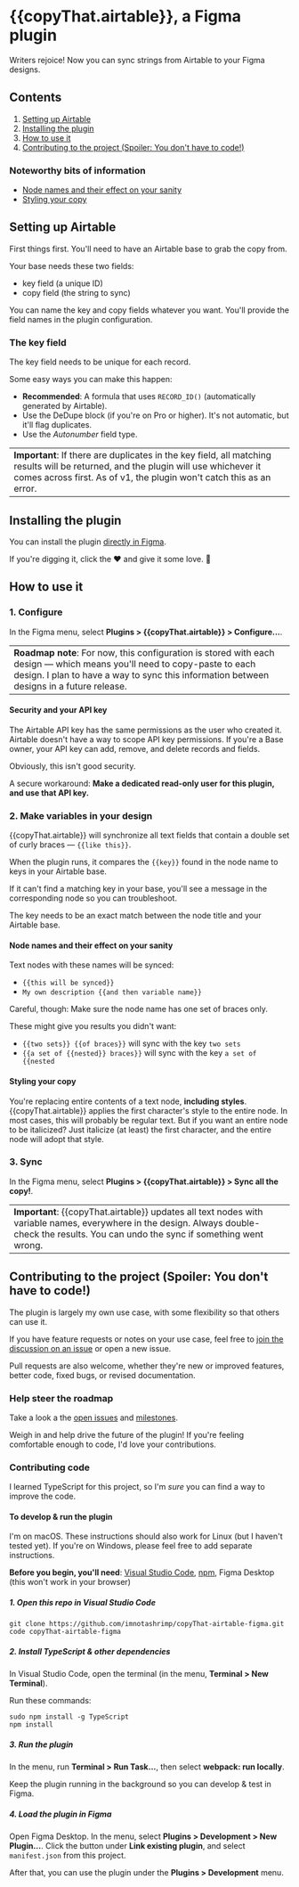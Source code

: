 # {{copyThat.airtable}}, a Figma plugin

Writers rejoice!
Now you can sync strings from Airtable to your Figma designs.

## Contents

1. [Setting up Airtable](#setting-up-airtable)
2. [Installing the plugin](#installing-the-plugin)
3. [How to use it](#how-to-use-it)
4. [Contributing to the project (Spoiler: You don't have to code!)](#contributing-to-the-project-spoiler-you-dont-have-to-code)

### Noteworthy bits of information

* [Node names and their effect on your sanity](#node-names-and-their-effect-on-your-sanity)
* [Styling your copy](#styling-your-copy)

## Setting up Airtable

First things first. You'll need to have an Airtable base to grab the copy from.

Your base needs these two fields:

* key field (a unique ID)
* copy field (the string to sync)

You can name the key and copy fields whatever you want. You'll provide the field names in the plugin configuration.

### The key field

The key field needs to be unique for each record.

Some easy ways you can make this happen:

* **Recommended**: A formula that uses `RECORD_ID()` (automatically generated by Airtable).
* Use the DeDupe block (if you're on Pro or higher). It's not automatic, but it'll flag duplicates.
* Use the _Autonumber_ field type.

<table><td>
<strong>Important</strong>:
If there are duplicates in the key field, all matching results will be returned, and the plugin will use whichever it comes across first. As of v1, the plugin won't catch this as an error.
</td></table>

## Installing the plugin

You can install the plugin [directly in Figma](https://www.figma.com/c/plugin/782185813336691466/).

If you're digging it, click the ♥ and give it some love. 🙂

## How to use it

### 1. Configure

In the Figma menu, select **Plugins > {{copyThat.airtable}} > Configure...**.

<table><td>
<strong>Roadmap note</strong>:
For now, this configuration is stored with each design — which means you'll need to copy-paste to each design. I plan to have a way to sync this information between designs in a future release.
</td></table>

#### Security and your API key

The Airtable API key has the same permissions as the user who created it. Airtable doesn't have a way to scope API key permissions. If you're a Base owner, your API key can add, remove, and delete records and fields.

Obviously, this isn't good security.

A secure workaround: **Make a dedicated read-only user for this plugin, and use that API key.**

### 2. Make variables in your design

{{copyThat.airtable}} will synchronize all text fields that contain a double set of curly braces — `{{like this}}`.

When the plugin runs, it compares the `{{key}}` found in the node name to keys in your Airtable base.

If it can't find a matching key in your base, you'll see a message in the corresponding node so you can troubleshoot.

The key needs to be an exact match between the node title and your Airtable base.

#### Node names and their effect on your sanity

Text nodes with these names will be synced:

* `{{this will be synced}}`
* `My own description {{and then variable name}}`

Careful, though: Make sure the node name has one set of braces only.

These might give you results you didn't want:

* `{{two sets}} {{of braces}}` will sync with the key `two sets`
* `{{a set of {{nested}} braces}}` will sync with the key `a set of {{nested`

#### Styling your copy

<!-- There a few things you need to keep in mind with this plugin. -->

<!-- First: -->
You're replacing entire contents of a text node, **including styles**. {{copyThat.airtable}} applies the first character's style to the entire node. In most cases, this will probably be regular text. But if you want an entire node to be italicized? Just italicize (at least) the first character, and the entire node will adopt that style.

<!-- Second: The plugin supports bold, italic, and bold-italic formatting with HTML tags. So if you surround text with `<b></b>`, `<i></i>`, or `<b><i></i></b>` tags, they'll render appropriately. I plan to add markdown support in the future. -->

### 3. Sync

In the Figma menu, select **Plugins > {{copyThat.airtable}} > Sync all the copy!**.

<table><td>
<strong>Important</strong>:
{{copyThat.airtable}} updates all text nodes with variable names, everywhere in the design. Always double-check the results. You can undo the sync if something went wrong.
</td></table>

## Contributing to the project (Spoiler: You don't have to code!)

The plugin is largely my own use case, with some flexibility so that others can use it.

If you have feature requests or notes on your use case, feel free to [join the discussion on an issue](https://github.com/imnotashrimp/figma-plugin-airtable-cms/issues/) or open a new issue.

Pull requests are also welcome, whether they're new or improved features, better code, fixed bugs, or revised documentation.

### Help steer the roadmap

Take a look a the [open issues](https://github.com/imnotashrimp/copyThat.airtable-figma/issues) and [milestones](https://github.com/imnotashrimp/copyThat.airtable-figma/milestones).

Weigh in and help drive the future of the plugin! If you're feeling comfortable enough to code, I'd love your contributions.

### Contributing code

I learned TypeScript for this project, so I'm _sure_ you can find a way to improve the code.

#### To develop & run the plugin

I'm on macOS. These instructions should also work for Linux (but I haven't tested yet). If you're on Windows, please feel free to add separate instructions.

**Before you begin, you'll need**:
[Visual Studio Code](https://code.visualstudio.com/download),
[npm](https://www.npmjs.com/get-npm),
Figma Desktop (this won't work in your browser)

##### 1. Open this repo in Visual Studio Code

```shell
git clone https://github.com/imnotashrimp/copyThat-airtable-figma.git
code copyThat-airtable-figma
```

##### 2. Install TypeScript & other dependencies

In Visual Studio Code, open the terminal (in the menu, **Terminal > New Terminal**).

Run these commands:

```shell
sudo npm install -g TypeScript
npm install
```

##### 3. Run the plugin

In the menu, run **Terminal > Run Task...**, then select **webpack: run locally**.

Keep the plugin running in the background so you can develop & test in Figma.

##### 4. Load the plugin in Figma

Open Figma Desktop. In the menu, select **Plugins > Development > New Plugin...**. Click the button under **Link existing plugin**, and select `manifest.json` from this project.

After that, you can use the plugin under the **Plugins > Development** menu.
